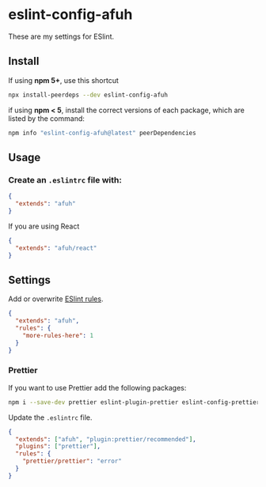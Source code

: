 # eslint-config-afuh
These are my settings for ESlint.

## Install

If using **npm 5+**, use this shortcut
```sh
npx install-peerdeps --dev eslint-config-afuh
```

if using **npm < 5**, install the correct versions of each
package, which are listed by the command:

```sh
npm info "eslint-config-afuh@latest" peerDependencies
```

## Usage

### Create an `.eslintrc` file with:

```json
{
  "extends": "afuh"
}
```

If you are using React
```json
{
  "extends": "afuh/react"
}
```

## Settings
Add or overwrite [ESlint rules](https://eslint.org/docs/rules/).
```json
{
  "extends": "afuh",
  "rules": {
    "more-rules-here": 1
  }
}
```

### Prettier
If you want to use Prettier add the following packages:

```sh
npm i --save-dev prettier eslint-plugin-prettier eslint-config-prettier
```

Update the `.eslintrc` file.
```json
{
  "extends": ["afuh", "plugin:prettier/recommended"],
  "plugins": ["prettier"],
  "rules": {
    "prettier/prettier": "error"
  }
}
```
